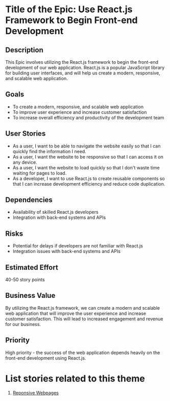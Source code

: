 # Title of the Epic: Use React.js Framework to Begin Front-end Development

## Description

This Epic involves utilizing the React.js framework to begin the front-end
development of our web application. React.js is a popular JavaScript library for
building user interfaces, and will help us create a modern, responsive, and
scalable web application.

## Goals

- To create a modern, responsive, and scalable web application
- To improve user experience and increase customer satisfaction
- To increase overall efficiency and productivity of the development team

## User Stories

- As a user, I want to be able to navigate the website easily so that I can
  quickly find the information I need.
- As a user, I want the website to be responsive so that I can access it on any
  device.
- As a user, I want the website to load quickly so that I don't waste time
  waiting for pages to load.
- As a developer, I want to use React.js to create reusable components so that I
  can increase development efficiency and reduce code duplication.

## Dependencies

- Availability of skilled React.js developers
- Integration with back-end systems and APIs

## Risks

- Potential for delays if developers are not familiar with React.js
- Integration issues with back-end systems and APIs

## Estimated Effort

40-50 story points

## Business Value

By utilizing the React.js framework, we can create a modern and scalable web
application that will improve the user experience and increase customer
satisfaction. This will lead to increased engagement and revenue for our
business.

## Priority

High priority - the success of the web application depends heavily on the
front-end development using React.js.

# List stories related to this theme

1. [Reponsive Webpages](stories/story_responsive_webpages.md)
